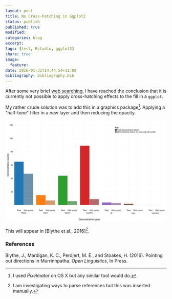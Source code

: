 ```yaml
---
layout: post
title: No Cross-hatching in Ggplot2
status: publish
published: true
modified:
categories: blog
excerpt:
tags: [test, Rstudio, ggplot2]
share: true
image:
  feature: 
date: 2016-01-31T14:44:54+11:00
bibliography: bibliography.bib
---
```

 
After some very brief [web searching](http://stackoverflow.com/questions/2895319/how-to-add-texture-to-fill-colors-in-ggplot2?lq=1), I have reached the conclusion that it is currently not possible to apply cross-hatching effects to the fill in a `ggplot`.
 
My rather crude solution was to add this in a graphics package[^1]. Applying a "half-tone" filter in a new layer and then reducing the opacity.
 
![Figure](/figures/Figure_6_modified.png)
 
[^1]: I used *Pixelmator* on OS X but any similar tool would do.
 
This will appear in [Blythe et al., 2016][^2].
 
[^2]: I am investigating ways to parse references but this was inserted manually.
 
### References ###
Blythe, J., Mardigan, K. C., Perdjert, M. E., and Stoakes, H. (2016). Pointing out directions in Murrinhpatha. *Open Linguistics*, In Press.
 
 
